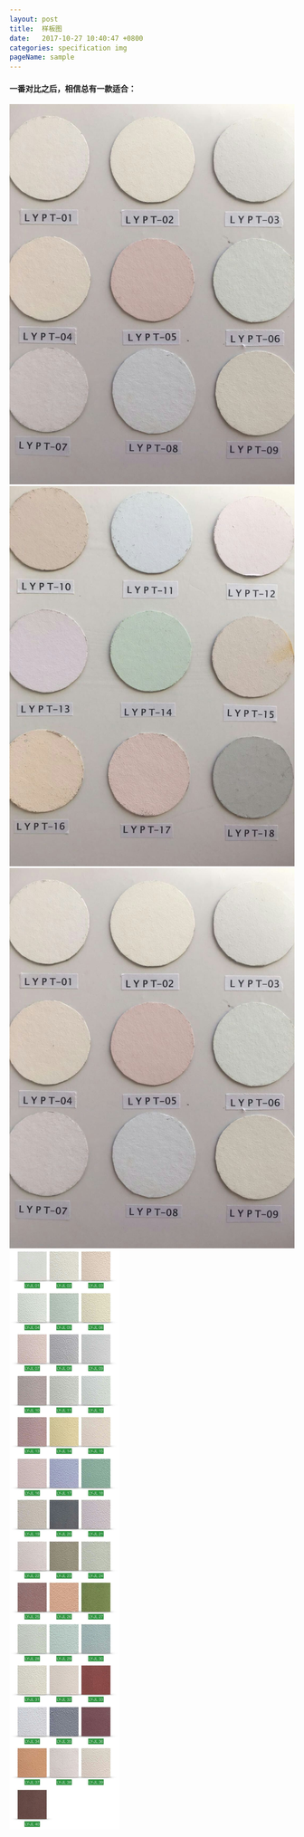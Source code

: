 ```yaml
---
layout: post
title:  样板图
date:   2017-10-27 10:40:47 +0800
categories: specification img
pageName: sample
---
```

#### 一番对比之后，相信总有一款适合：

![样板图](/assets/img/sample/平涂01.jpg)
![样板图](/assets/img/sample/平涂02.jpg)
![样板图](/assets/img/sample/平涂01.jpg)
![样板图](/assets/img/sample/肌理01.jpg)
